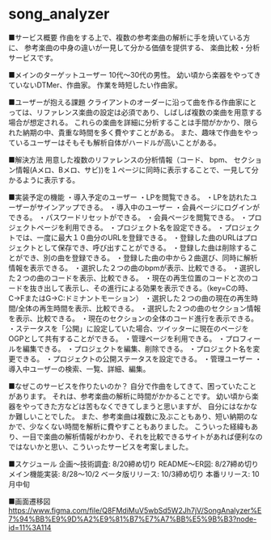 # song_analyzer

■サービス概要
作曲をする上で、複数の参考楽曲の解析に手を焼いている方に、
参考楽曲の中身の違いが一見して分かる価値を提供する、
楽曲比較・分析サービスです。

■メインのターゲットユーザー
10代〜30代の男性。
幼い頃から楽器をやってきていないDTMer、作曲家。
作業を時短したい作曲家。

■ユーザーが抱える課題
クライアントのオーダーに沿って曲を作る作曲家にとっては、リファレンス楽曲の設定は必須であり、しばしば複数の楽曲を用意する場合が想定される。
これらの楽曲を詳細に分析することは手間がかかり、限られた納期の中、貴重な時間を多く費やすことがある。
また、趣味で作曲をやっているユーザーはそもそも解析自体がハードルが高いことがある。

■解決方法
用意した複数のリファレンスの分析情報（コード、 bpm、 セクション情報(Aメロ、Bメロ、サビ))を１ページに同時に表示することで、一見して分かるように表示する。

■実装予定の機能
・導入予定のユーザー
	・LPを閲覧できる。
		・LPを訪れたユーザーがサインアップできる。
・導入中のユーザー
	・会員ページにログインができる。
		・パスワードリセットができる。
	・会員ページを閲覧できる。
		・プロジェクトページを利用できる。
			・プロジェクト名を設定できる。
			・プロジェクトでは、一度に最大１０曲分のURLを登録できる。
			・登録した曲のURLはプロジェクトとして保存でき、呼び出すことができる。
			・登録した曲は削除することができ、別の曲を登録できる。
			・登録した曲の中から２曲選び、同時に解析情報を表示できる。
				・選択した２つの曲のbpmが表示、比較できる。
				・選択した２つの曲のコードを表示、比較できる。
					・現在の再生位置のコードと次のコードを抜き出して表示し、その進行による効果を表示できる。（key=Cの時、C→FまたはG→C:ドミナントモーション）
				・選択した２つの曲の現在の再生時間/全体の再生時間を表示、比較できる。
				・選択した２つの曲のセクション情報を表示、比較できる。
					・現在のセクションの全体のコード進行を表示できる。
				・ステータスを「公開」に設定していた場合、ツイッターに現在のページをOGPとして共有することができる。
		・管理ページを利用できる。
			・プロフィールを編集できる。
			・プロジェクトを編集、削除できる。
				・プロジェクト名を変更できる。
				・プロジェクトの公開ステータスを設定できる。
・管理ユーザー
	・導入中ユーザーの検索、一覧、詳細、編集。

■なぜこのサービスを作りたいのか？
自分で作曲をしてきて、困っていたことがあります。
それは、参考楽曲の解析に時間がかかることです。
幼い頃から楽器をやってきた方などは苦もなくできてしまうと思いますが、
自分にはなかなか難しいことでした。
また、参考楽曲は複数に及ぶこともあり、短い納期のなかで、少なくない時間を解析に費やすこともありました。
こういった経緯もあり、一目で楽曲の解析情報がわかり、それを比較できるサイトがあれば便利なのではないかと思い、こういったサービスを考案しました。

■スケジュール
企画〜技術調査: 8/20締め切り
README〜ER図: 8/27締め切り
メイン機能実装: 8/28〜10/2
ベータ版リリース: 10/3締め切り
本番リリース: 10月中旬

■画面遷移図
https://www.figma.com/file/Q8FMdiMuV5wbSd5W2Jh7jV/SongAnalyzer%E7%94%BB%E9%9D%A2%E9%81%B7%E7%A7%BB%E5%9B%B3?node-id=11%3A114
